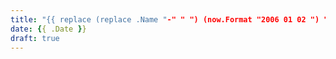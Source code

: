 ```yaml
---
title: "{{ replace (replace .Name "-" " ") (now.Format "2006 01 02 ") "" | title }}"
date: {{ .Date }}
draft: true
---
```


